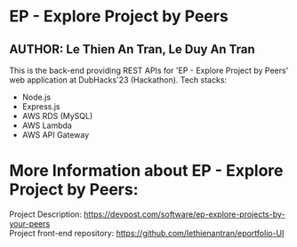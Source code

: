 <h1>EP - Explore Project by Peers </h1>
<h2>AUTHOR: Le Thien An Tran, Le Duy An Tran</h2>
<p>This is the back-end providing REST APIs for 'EP - Explore Project by Peers' web application at DubHacks'23 (Hackathon). Tech stacks: </p>
<ul>
  <li>Node.js</li>
  <li>Express.js</li>
  <li>AWS RDS (MySQL)</li>
  <li>AWS Lambda</li>
  <li>AWS API Gateway</li>
</ul>
<h1>More Information about EP - Explore Project by Peers:</h1>
Project Description: <a href="https://devpost.com/software/ep-explore-projects-by-your-peers" target="_blank" rel="noopener noreferrer">https://devpost.com/software/ep-explore-projects-by-your-peers</a><br/>
Project front-end repository: <a href="https://github.com/lethienantran/eportfolio-UI" target="_blank" rel="noopener noreferrer">https://github.com/lethienantran/eportfolio-UI</a>
